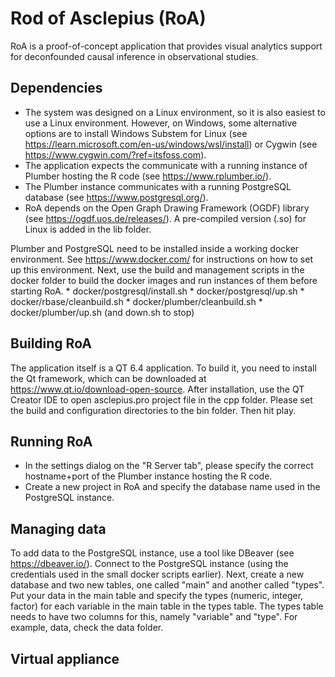 # Rod of Asclepius (RoA)
RoA is a proof-of-concept application that provides visual analytics support for deconfounded causal inference in observational studies.

## Dependencies
* The system was designed on a Linux environment, so it is also easiest to use a Linux environment. However, on Windows, some alternative options are to install Windows Substem for Linux (see https://learn.microsoft.com/en-us/windows/wsl/install) or Cygwin (see https://www.cygwin.com/?ref=itsfoss.com).
* The application expects the communicate with a running instance of Plumber hosting the R code (see https://www.rplumber.io/).
* The Plumber instance communicates with a running PostgreSQL database (see https://www.postgresql.org/).
* RoA depends on the Open Graph Drawing Framework (OGDF) library (see https://ogdf.uos.de/releases/). A pre-compiled version (.so) for Linux is added in the lib folder.

Plumber and PostgreSQL need to be installed inside a working docker environment. See https://www.docker.com/ for instructions on how to set up this environment. Next, use the build and management scripts in the docker folder to build the docker images and run instances of them before starting RoA.
	* docker/postgresql/install.sh
	* docker/postgresql/up.sh
	* docker/rbase/cleanbuild.sh
	* docker/plumber/cleanbuild.sh
	* docker/plumber/up.sh (and down.sh to stop)

## Building RoA
The application itself is a QT 6.4 application. To build it, you need to install the Qt framework, which can be downloaded at https://www.qt.io/download-open-source. After installation, use the QT Creator IDE to open asclepius.pro project file in the cpp folder. Please set the build and configuration directories to the bin folder. Then hit play.

## Running RoA
* In the settings dialog on the "R Server tab", please specify the correct hostname+port of the Plumber instance hosting the R code.
* Create a new project in RoA and specify the database name used in the PostgreSQL instance.

## Managing data
To add data to the PostgreSQL instance, use a tool like DBeaver (see https://dbeaver.io/). Connect to the PostgreSQL instance (using the credentials used in the small docker scripts earlier). Next, create a new database and two new tables, one called "main" and another called "types". Put your data in the main table and specify the types (numeric, integer, factor) for each variable in the main table in the types table. The types table needs to have two columns for this, namely "variable" and "type". For example, data, check the data folder.

## Virtual appliance